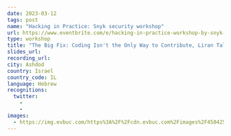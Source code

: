```yaml
---
date: 2023-03-12
tags: post
name: "Hacking in Practice: Snyk security workshop"
url: https://www.eventbrite.com/e/hacking-in-practice-workshop-by-snyk-depoint-tickets-556551840537
type: workshop
title: "The Big Fix: Coding Isn't the Only Way to Contribute, Liran Tal"
slides_url:
recording_url: 
city: Ashdod
country: Israel
country_code: IL
language: Hebrew
recognitions:
  twitter:
    - 
    - 
images:
  - https://img.evbuc.com/https%3A%2F%2Fcdn.evbuc.com%2Fimages%2F450425369%2F398849161375%2F1%2Foriginal.20230220-194435?w=940&auto=format%2Ccompress&q=75&sharp=10&rect=0%2C0%2C2160%2C1080&s=db79be078b9e9c0590ed5c1ae9f45cd0
---
```

